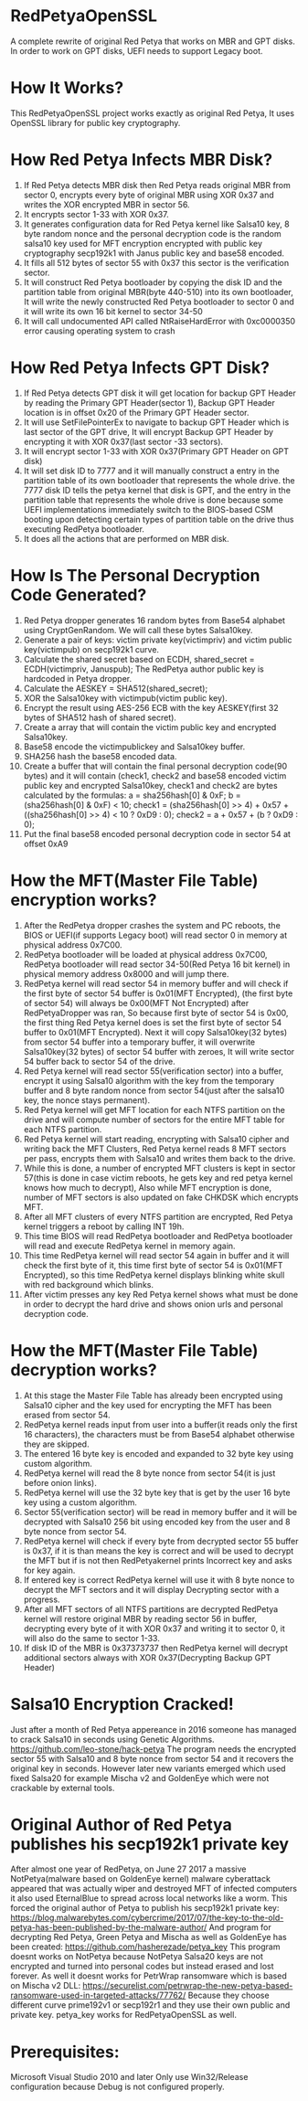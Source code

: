 # RedPetyaOpenSSL

A complete rewrite of original Red Petya that works on MBR and GPT disks.
In order to work on GPT disks, UEFI needs to support Legacy boot.

# How It Works?

This RedPetyaOpenSSL project works exactly as original Red Petya,
It uses OpenSSL library for public key cryptography.

# How Red Petya Infects MBR Disk?

1. If Red Petya detects MBR disk then Red Petya reads original MBR from sector 0, encrypts every byte of original MBR using
XOR 0x37 and writes the XOR encrypted MBR in sector 56.
2. It encrypts sector 1-33 with XOR 0x37.
3. It generates configuration data for Red Petya kernel like Salsa10 key, 8 byte random nonce and the personal decryption code
is the random salsa10 key used for MFT encryption encrypted with public key cryptography secp192k1 with Janus public key
and base58 encoded.
4. It fills all 512 bytes of sector 55 with 0x37 this sector is the verification sector.
5. It will construct Red Petya bootloader by copying the disk ID and the partition table from original MBR(byte 440-510)
into its own bootloader, It will write the newly constructed Red Petya bootloader to sector 0 and it will write its own
16 bit kernel to sector 34-50
6. It will call undocumented API called NtRaiseHardError with 0xc0000350 error causing operating system to crash

# How Red Petya Infects GPT Disk?

1. If Red Petya detects GPT disk it will get location for backup GPT Header by reading the Primary GPT Header(sector 1),
Backup GPT Header location is in offset 0x20 of the Primary GPT Header sector.
2. It will use SetFilePointerEx to navigate to backup GPT Header which is last sector of the GPT drive,
It will encrypt Backup GPT Header by encrypting it with XOR 0x37(last sector -33 sectors).
3. It will encrypt sector 1-33 with XOR 0x37(Primary GPT Header on GPT disk)
4. It will set disk ID to 7777 and it will manually construct a entry in the partition table of its own bootloader that represents the whole drive.
the 7777 disk ID tells the petya kernel that disk is GPT, and the entry in the partition table that represents the whole drive
is done because some UEFI implementations immediately switch to the BIOS-based CSM booting upon detecting certain types of partition table on the drive
thus executing RedPetya bootloader.
5. It does all the actions that are performed on MBR disk.

# How Is The Personal Decryption Code Generated?

1. Red Petya dropper generates 16 random bytes from Base54 alphabet using CryptGenRandom.
We will call these bytes Salsa10key.
2. Generate a pair of keys: victim private key(victimpriv) and victim public key(victimpub) on secp192k1 curve.
3. Calculate the shared secret based on ECDH, shared_secret = ECDH(victimpriv, Januspub);
The RedPetya author public key is hardcoded in Petya dropper.
4. Calculate the AESKEY = SHA512(shared_secret);
5. XOR the Salsa10key with victimpub(victim public key).
6. Encrypt the result using AES-256 ECB with the key AESKEY(first 32 bytes of SHA512 hash of shared secret).
7. Create a array that will contain the victim public key and encrypted Salsa10key.
8. Base58 encode the victimpublickey and Salsa10key buffer.
9. SHA256 hash the base58 encoded data.
10. Create a buffer that will contain the final personal decryption code(90 bytes)
and it will contain (check1, check2 and base58 encoded victim public key and encrypted Salsa10key,
check1 and check2 are bytes calculated by the formulas:
a = sha256hash[0] & 0xF;
b = (sha256hash[0] & 0xF) < 10;
check1 = (sha256hash[0] >> 4) + 0x57 + ((sha256hash[0] >> 4) < 10 ? 0xD9 : 0);
check2 = a + 0x57 + (b ? 0xD9 : 0);
11. Put the final base58 encoded personal decryption code in sector 54 at offset 0xA9

# How the MFT(Master File Table) encryption works?
1. After the RedPetya dropper crashes the system and PC reboots, the BIOS or UEFI(if supports Legacy boot)
will read sector 0 in memory at physical address 0x7C00.
2. RedPetya bootloader will be loaded at physical address 0x7C00, RedPetya bootloader will read sector 34-50(Red Petya 16 bit kernel)
in physical memory address 0x8000 and will jump there.
3. RedPetya kernel will read sector 54 in memory buffer and will check if the first byte of sector 54 buffer is 0x01(MFT Encrypted),
(the first byte of sector 54) will always be 0x00(MFT Not Encrypted) after RedPetyaDropper was ran,
So because first byte of sector 54 is 0x00, the first thing Red Petya kernel does is set the first byte of sector 54 buffer to 0x01(MFT Encrypted).
Next it will copy Salsa10key(32 bytes) from sector 54 buffer into a temporary buffer, it will overwrite Salsa10key(32 bytes) of sector 54 buffer with zeroes,
It will write sector 54 buffer back to sector 54 of the drive.
4. Red Petya kernel will read sector 55(verification sector) into a buffer, encrypt it using Salsa10 algorithm with the key from the temporary buffer and
8 byte random nonce from sector 54(just after the salsa10 key, the nonce stays permanent).
5. Red Petya kernel will get MFT location for each NTFS partition on the drive and will compute number of sectors for the entire MFT table for each NTFS partition.
6. Red Petya kernel will start reading, encrypting with Salsa10 cipher and writing back the MFT Clusters, Red Petya kernel reads 8 MFT sectors per pass, encrypts them with Salsa10
and writes them back to the drive.
7. While this is done, a number of encrypted MFT clusters is kept in sector 57(this is done in case victim reboots, he gets key and red petya kernel knows how much to decrypt),
Also while MFT encryption is done, number of MFT sectors is also updated on fake CHKDSK which encrypts MFT.
8. After all MFT clusters of every NTFS partition are encrypted, Red Petya kernel triggers a reboot by calling INT 19h.
9. This time BIOS will read RedPetya bootloader and RedPetya bootloader will read and execute RedPetya kernel in memory again.
10. This time RedPetya kernel will read sector 54 again in buffer and it will check the first byte of it, this time first byte of sector 54 is 0x01(MFT Encrypted),
so this time RedPetya kernel displays blinking white skull with red background which blinks.
11. After victim presses any key Red Petya kernel shows what must be done in order to decrypt the hard drive and shows onion urls and personal decryption code.

# How the MFT(Master File Table) decryption works?
1. At this stage the Master File Table has already been encrypted using Salsa10 cipher and the key used for encrypting the MFT has been erased from sector 54.
2. RedPetya kernel reads input from user into a buffer(it reads only the first 16 characters),
the characters must be from Base54 alphabet otherwise they are skipped.
3. The entered 16 byte key is encoded and expanded to 32 byte key using custom algorithm.
4. RedPetya kernel will read the 8 byte nonce from sector 54(it is just before onion links).
5. RedPetya kernel will use the 32 byte key that is get by the user 16 byte key using a custom algorithm.
6. Sector 55(verification sector) will be read in memory buffer and it will be decrypted with Salsa10 256 bit using encoded key from the user and 8 byte nonce from sector 54.
7. RedPetya kernel will check if every byte from decrypted sector 55 buffer is 0x37, if it is than means the key is correct and will be used to decrypt the MFT but if is not
then RedPetyakernel prints Incorrect key and asks for key again.
8. If entered key is correct RedPetya kernel will use it with 8 byte nonce to decrypt the MFT sectors and it will display Decrypting sector with a progress.
9. After all MFT sectors of all NTFS partitions are decrypted RedPetya kernel will restore original MBR by reading sector 56 in buffer, decrypting every byte of it with XOR 0x37
and writing it to sector 0, it will also do the same to sector 1-33.
10. If disk ID of the MBR is 0x37373737 then RedPetya kernel will decrypt additional sectors always with XOR 0x37(Decrypting Backup GPT Header)

# Salsa10 Encryption Cracked!
Just after a month of Red Petya appereance in 2016 someone has managed to crack Salsa10 in seconds using Genetic Algorithms.
https://github.com/leo-stone/hack-petya
The program needs the encrypted sector 55 with Salsa10 and 8 byte nonce from sector 54 and it recovers the original key in seconds.
However later new variants emerged which used fixed Salsa20 for example Mischa v2 and GoldenEye which were not crackable by external tools.

# Original Author of Red Petya publishes his secp192k1 private key
After almost one year of RedPetya, on June 27 2017 a massive NotPetya(malware based on GoldenEye kernel) malware cyberattack appeared
that was actually wiper and destroyed MFT of infected computers it also used EternalBlue to spread across local networks like a worm.
This forced the original author of Petya to publish his secp192k1 private key:
https://blog.malwarebytes.com/cybercrime/2017/07/the-key-to-the-old-petya-has-been-published-by-the-malware-author/
And program for decrypting Red Petya, Green Petya and Mischa as well as GoldenEye has been created:
https://github.com/hasherezade/petya_key
This program doesnt works on NotPetya because NotPetya Salsa20 keys are not encrypted and turned into personal codes but instead erased and lost forever.
As well it doesnt works for PetrWrap ransomware which is based on Mischa v2 DLL:
https://securelist.com/petrwrap-the-new-petya-based-ransomware-used-in-targeted-attacks/77762/
Because they choose different curve prime192v1 or secp192r1 and they use their own public and private key.
petya_key works for RedPetyaOpenSSL as well.

# Prerequisites:

Microsoft Visual Studio 2010 and later Only use Win32/Release configuration because Debug is not configured properly.

